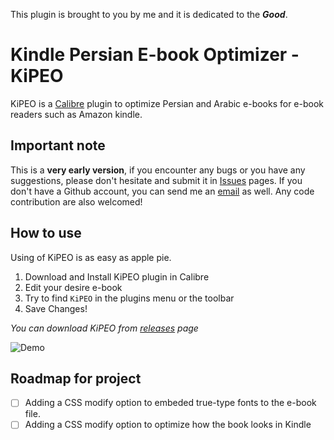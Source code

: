 This plugin is brought to you by me and it is dedicated to the ***Good***.

# Kindle Persian E-book Optimizer - KiPEO

KiPEO is a [Calibre](http://calibre-ebook.com/) plugin to optimize Persian and Arabic e-books for e-book readers such as Amazon kindle.

## Important note
This is a **very early version**, if you encounter any bugs or you have any suggestions, please don't hesitate and submit it in [Issues](https://github.com/al1b/Calibre-KiPEO/issues) pages. If you don't have a Github account, you can send me an [email](dev-p@outlook.com) as well. Any code contribution are also welcomed!

## How to use

Using of KiPEO is as easy as apple pie.

1. Download and Install KiPEO plugin in Calibre
2. Edit your desire e-book
3. Try to find `KiPEO` in the plugins menu or the toolbar
4. Save Changes!

*You can download KiPEO from [releases](https://github.com/al1b/Calibre-KiPEO/releases/) page*

![Demo](https://raw.githubusercontent.com/al1b/Calibre-KiPEO/master/KiPEO-demo.gif)

## Roadmap for project

- [ ] Adding a CSS modify option to embeded true-type fonts to the e-book file.
- [ ] Adding a CSS modify option to optimize how the book looks in Kindle
